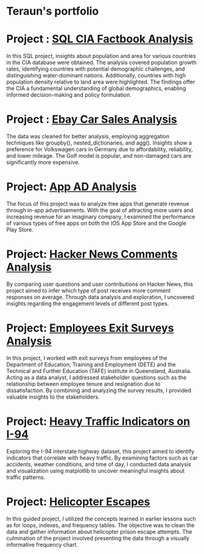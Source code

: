 
# Teraun's portfolio

# Project : [SQL CIA Factbook Analysis](https://github.com/teraunsb/SQL-CIA-Factbook-Analysis/blob/main/SQL%20CIA%20Factbook%20Project.ipynb)
In this SQL project, insights about population and area for various countries in the CIA database were obtained. The analysis covered population growth rates, identifying countries with potential demographic challenges, and distinguishing water-dominant nations. Additionally, countries with high population density relative to land area were highlighted. The findings offer the CIA a fundamental understanding of global demographics, enabling informed decision-making and policy formulation.


# Project : [Ebay Car Sales Analysis](https://github.com/teraunsb/Ebay-car-Sales-Analysis/blob/main/Car_Sales_Analysis.ipynb)
The data was cleaned for better analysis, employing aggregation techniques like groupby(), nested_dictionaries, and agg(). Insights show a preference for Volkswagen cars in Germany due to affordability, reliability, and lower mileage. The Golf model is popular, and non-damaged cars are significantly more expensive.


# Project: [App AD Analysis](https://github.com/teraunsb/App-Ad-Analysis/blob/main/_App%20Ad%20Project%20tsb.ipynb)
The focus of this project was to analyze free apps that generate revenue through in-app advertisements. With the goal of attracting more users and increasing revenue for an imaginary company, I examined the performance of various types of free apps on both the IOS App Store and the Google Play Store.

# Project: [Hacker News Comments Analysis](https://github.com/teraunsb/Hacker-News-Comments-project/blob/main/_Hacker%20News%20tsb%20project.ipynb)
By comparing user questions and user contributions on Hacker News, this project aimed to infer which type of post receives more comment responses on average. Through data analysis and exploration, I uncovered insights regarding the engagement levels of different post types.

# Project: [Employees Exit Surveys Analysis](https://github.com/teraunsb/Employees-Exit-surveys-project/blob/main/Employee%20Exit%20surveys%20project.ipynb)
In this project, I worked with exit surveys from employees of the Department of Education, Training and Employment (DETE) and the Technical and Further Education (TAFE) institute in Queensland, Australia. Acting as a data analyst, I addressed stakeholder questions such as the relationship between employee tenure and resignation due to dissatisfaction. By combining and analyzing the survey results, I provided valuable insights to the stakeholders.

# Project: [Heavy Traffic Indicators on I-94](https://github.com/teraunsb/I-94-Traffic-Analysis/blob/main/I-94%20traffic%20project.ipynb)
Exploring the I-94 interstate highway dataset, this project aimed to identify indicators that correlate with heavy traffic. By examining factors such as car accidents, weather conditions, and time of day, I conducted data analysis and visualization using matplotlib to uncover meaningful insights about traffic patterns.

# Project: [Helicopter Escapes](https://github.com/teraunsb/Helicopter-landing-first-guided-project/blob/main/_helicopter%20escapes%20portfolio.ipynb)
In this guided project, I utilized the concepts learned in earlier lessons such as for loops, indexes, and frequency tables. The objective was to clean the data and gather information about helicopter prison escape attempts. The culmination of the project involved presenting the data through a visually informative frequency chart.
